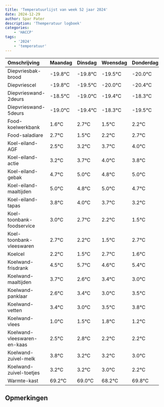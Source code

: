 ```yaml
---
title: 'Temperatuurlijst van week 52 jaar 2024'
date: 2024-12-29
author: Spar Pater
description: 'Themperatuur logboek'
categories:
    - 'HACCP'
tags:
    - '2024'
    - 'temperatuur'
---
```

|Omschrijving|Maandag|Dinsdag|Woensdag|Donderdag|Vrijdag|Zaterdag|Zondag|
|:---|:---|:---|:---|:---|:---|:---|:---|
|Diepvriesbak-brood|-19.8°C|-19.8°C|-19.5°C|-20.0°C|-20.4°C|-19.3°C|-20.5°C|
|Diepvriescel|-19.8°C|-19.5°C|-20.0°C|-20.4°C|-19.3°C|-20.5°C|-19.8°C|
|Diepvrieswand-2deurs|-18.5°C|-19.0°C|-19.4°C|-18.3°C|-19.5°C|-18.8°C|-18.3°C|
|Diepvrieswand-5deurs|-19.0°C|-19.4°C|-18.3°C|-19.5°C|-18.8°C|-18.3°C|-18.0°C|
|Food-koelwerkbank|1.6°C|2.7°C|1.5°C|2.2°C|2.7°C|3.0°C|2.8°C|
|Food-saladiare|2.7°C|1.5°C|2.2°C|2.7°C|3.0°C|2.8°C|3.0°C|
|Koel-eiland-AGF|2.5°C|3.2°C|3.7°C|4.0°C|3.8°C|4.0°C|3.7°C|
|Koel-eiland-actie|3.2°C|3.7°C|4.0°C|3.8°C|4.0°C|3.7°C|3.2°C|
|Koel-eiland-gebak|4.7°C|5.0°C|4.8°C|5.0°C|4.7°C|4.2°C|3.5°C|
|Koel-eiland-maaltijden|5.0°C|4.8°C|5.0°C|4.7°C|4.2°C|3.5°C|4.7°C|
|Koel-eiland-tapas|3.8°C|4.0°C|3.7°C|3.2°C|2.5°C|3.7°C|2.6°C|
|Koel-toonbank-foodservice|3.0°C|2.7°C|2.2°C|1.5°C|2.7°C|1.6°C|2.4°C|
|Koel-toonbank-vleeswaren|2.7°C|2.2°C|1.5°C|2.7°C|1.6°C|2.4°C|2.0°C|
|Koelcel|2.2°C|1.5°C|2.7°C|1.6°C|2.4°C|2.0°C|2.5°C|
|Koelwand-frisdrank|4.5°C|5.7°C|4.6°C|5.4°C|5.0°C|5.5°C|5.8°C|
|Koelwand-maaltijden|3.7°C|2.6°C|3.4°C|3.0°C|3.5°C|3.8°C|3.2°C|
|Koelwand-panklaar|2.6°C|3.4°C|3.0°C|3.5°C|3.8°C|3.2°C|3.2°C|
|Koelwand-vetten|3.4°C|3.0°C|3.5°C|3.8°C|3.2°C|3.2°C|3.0°C|
|Koelwand-vlees|1.0°C|1.5°C|1.8°C|1.2°C|1.2°C|1.0°C|0.2°C|
|Koelwand-vleeswaren-en-kaas|2.5°C|2.8°C|2.2°C|2.2°C|2.0°C|1.2°C|2.8°C|
|Koelwand-zuivel-melk|3.8°C|3.2°C|3.2°C|3.0°C|2.2°C|3.8°C|2.9°C|
|Koelwand-zuivel-toetjes|3.2°C|3.2°C|3.0°C|2.2°C|3.8°C|2.9°C|2.1°C|
|Warmte-kast|69.2°C|69.0°C|68.2°C|69.8°C|68.9°C|68.1°C|69.2°C|

## Opmerkingen



